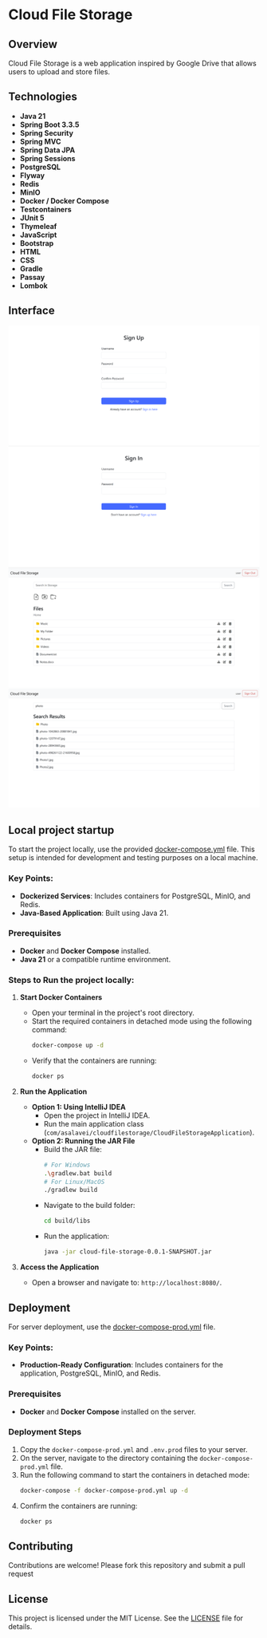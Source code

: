 # Cloud File Storage

## Overview

Cloud File Storage is a web application inspired by Google Drive that allows users to upload and store files.

## Technologies

- **Java 21**
- **Spring Boot 3.3.5**
- **Spring Security**
- **Spring MVC**
- **Spring Data JPA**
- **Spring Sessions**
- **PostgreSQL**
- **Flyway**
- **Redis**
- **MinIO**
- **Docker / Docker Compose**
- **Testcontainers**
- **JUnit 5**
- **Thymeleaf**
- **JavaScript**
- **Bootstrap**
- **HTML**
- **CSS**
- **Gradle**
- **Passay**
- **Lombok**

## Interface

![Sign Up Screenshot](img/screenshot_sign_up.png)
![Sign In Screenshot](img/screenshot_sign_in.png)
![Home Page Screenshot](img/screenshot_home.png)
![Search Page Screenshot](img/screenshot_search.png)

## Local project startup

To start the project locally, use the provided [docker-compose.yml](docker-compose.yml) file. This setup is intended for
development and testing purposes on a local machine.

### Key Points:
- **Dockerized Services**: Includes containers for PostgreSQL, MinIO, and Redis.
- **Java-Based Application**: Built using Java 21.

### Prerequisites
- **Docker** and **Docker Compose** installed.
- **Java 21** or a compatible runtime environment.

### Steps to Run the project locally:

1. **Start Docker Containers**
   - Open your terminal in the project's root directory.
   - Start the required containers in detached mode using the following command:
     ```bash
     docker-compose up -d
     ```
   - Verify that the containers are running:
     ```bash
     docker ps
     ```

2. **Run the Application**
   - **Option 1: Using IntelliJ IDEA**
      - Open the project in IntelliJ IDEA.
      - Run the main application class (`com/asalavei/cloudfilestorage/CloudFileStorageApplication`).
   - **Option 2: Running the JAR File**
      - Build the JAR file:
         ```bash
         # For Windows
         .\gradlew.bat build
         # For Linux/MacOS
         ./gradlew build
         ```
      - Navigate to the build folder:
         ```bash
         cd build/libs
         ```
      - Run the application:
         ```bash
         java -jar cloud-file-storage-0.0.1-SNAPSHOT.jar
         ```

3. **Access the Application**
   - Open a browser and navigate to: `http://localhost:8080/`.


## Deployment

For server deployment, use the [docker-compose-prod.yml](docker-compose-prod.yml) file.

### Key Points:
- **Production-Ready Configuration**: Includes containers for the application, PostgreSQL, MinIO, and Redis.

### Prerequisites
- **Docker** and **Docker Compose** installed on the server.

### Deployment Steps

1. Copy the `docker-compose-prod.yml` and `.env.prod` files to your server.
2. On the server, navigate to the directory containing the `docker-compose-prod.yml` file.
3. Run the following command to start the containers in detached mode:
   ```bash
   docker-compose -f docker-compose-prod.yml up -d
4. Confirm the containers are running:
     ```bash
     docker ps
     ```

## Contributing

Contributions are welcome! Please fork this repository and submit a pull request

## License

This project is licensed under the MIT License. See the [LICENSE](LICENSE) file for details.